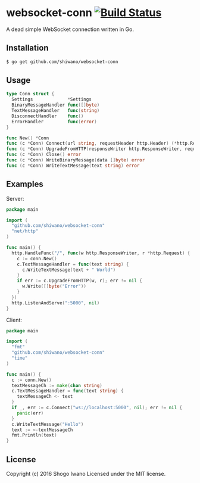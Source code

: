 # websocket-conn [![Build Status](https://secure.travis-ci.org/shiwano/websocket-conn.png?branch=master)](http://travis-ci.org/shiwano/websocket-conn)

A dead simple WebSocket connection written in Go.

## Installation

```bash
$ go get github.com/shiwano/websocket-conn
```

## Usage

```go
type Conn struct {
  Settings             *Settings
  BinaryMessageHandler func([]byte)
  TextMessageHandler   func(string)
  DisconnectHandler    func()
  ErrorHandler         func(error)
}

func New() *Conn
func (c *Conn) Connect(url string, requestHeader http.Header) (*http.Response, error)
func (c *Conn) UpgradeFromHTTP(responseWriter http.ResponseWriter, request *http.Request) error
func (c *Conn) Close() error
func (c *Conn) WriteBinaryMessage(data []byte) error
func (c *Conn) WriteTextMessage(text string) error
```

## Examples

Server:

```go
package main

import (
  "github.com/shiwano/websocket-conn"
  "net/http"
)

func main() {
  http.HandleFunc("/", func(w http.ResponseWriter, r *http.Request) {
    c := conn.New()
    c.TextMessageHandler = func(text string) {
      c.WriteTextMessage(text + " World")
    }
    if err := c.UpgradeFromHTTP(w, r); err != nil {
      w.Write([]byte("Error"))
    }
  })
  http.ListenAndServe(":5000", nil)
}
```

Client:

```go
package main

import (
  "fmt"
  "github.com/shiwano/websocket-conn"
  "time"
)

func main() {
  c := conn.New()
  textMessageCh := make(chan string)
  c.TextMessageHandler = func(text string) {
    textMessageCh <- text
  }
  if _, err := c.Connect("ws://localhost:5000", nil); err != nil {
    panic(err)
  }
  c.WriteTextMessage("Hello")
  text := <-textMessageCh
  fmt.Println(text)
}
```

## License

Copyright (c) 2016 Shogo Iwano
Licensed under the MIT license.
